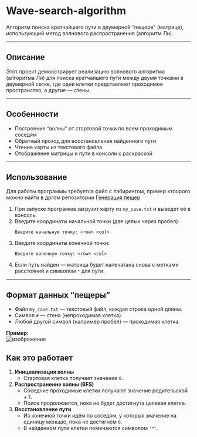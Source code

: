 
# Wave-search-algorithm

Алгоритм поиска кратчайшего пути в двумерной “пещере” (матрице), использующий метод волнового распространения (алгоритм Ли).


---

## Описание

Этот проект демонстрирует реализацию волнового алгоритма (алгоритма Ли) для поиска кратчайшего пути между двумя точками в двумерной сетке, где одни клетки представляют проходимое пространство, а другие — стены.

---

## Особенности

- Построение “волны” от стартовой точки по всем проходимым соседям  
- Обратный проход для восстановления найденного пути  
- Чтение карты из текстового файла  
- Отображение матрицы и пути в консоли с раскраской  

---


## Использование
Для работы программы требуется файл с лабиринтом, пример ктоорого можно найти в дргом репозитории [Генерация пещер](https://github.com/SemkaTsocurenco/Generation-of-Caves)

1. При запуске программа загрузит карту из `my_cave.txt` и выведет её в консоль.  
2. Введите координаты начальной точки (две целых через пробел):  
   ```
   Введите начальную точку: <row> <col>
   ```
3. Введите координаты конечной точки:  
   ```
   Введите конечную точку: <row> <col>
   ```
4. Если путь найден — матрица будет напечатана снова с метками расстояний и символом `*` для пути.

---

## Формат данных “пещеры”

- Файл `my_cave.txt` — текстовый файл, каждая строка одной длины.  
- Символ `#` — стена (непроходимая клетка).  
- Любой другой символ (например пробел) — проходимая клетка.  

**Пример:**  
![изображение](https://github.com/user-attachments/assets/d2bc1408-7c1f-45e6-b036-9ae5dc87a45f)


## Как это работает

1. **Инициализация волны**  
   - Стартовая клетка получает значение `0`.  
2. **Распространение волны (BFS)**  
   - Соседние проходимые клетки получают значение родительской + 1.  
   - Поиск продолжается, пока не будет достигнута целевая клетка.  
3. **Восстановление пути**  
   - Из конечной точки идём по соседям, у которых значение на единицу меньше, пока не достигнем `0`.  
   - В найденном пути клетки помечаются символом `'*'`.  


